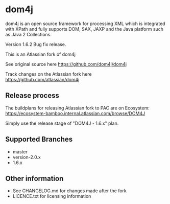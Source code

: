 # dom4j
dom4j is an open source framework for processing XML which is integrated with XPath and fully supports DOM, SAX, JAXP and the Java platform such as Java 2 Collections.

Version 1.6.2 Bug fix release.

This is an Atlassian fork of dom4j 

See original source here https://github.com/dom4j/dom4j

Track changes on the Atlassian fork here https://github.com/atlassian/dom4j

## Release process
The buildplans for releasing Atlassian fork to PAC are on Ecosystem:
https://ecosystem-bamboo.internal.atlassian.com/browse/DOM4J

Simply use the release stage of "DOM4J - 1.6.x" plan.

## Supported Branches 

- master
- version-2.0.x
- 1.6.x

## Other information 

- See CHANGELOG.md for changes made after the fork
- LICENCE.txt for licensing information
